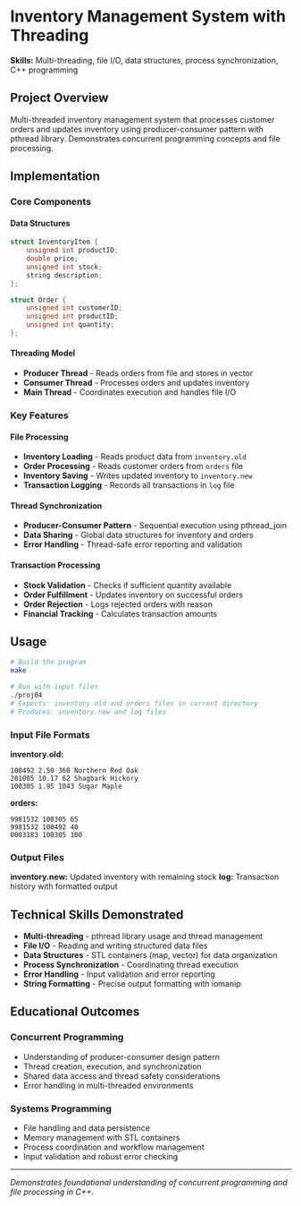 # Inventory Management System with Threading

**Skills:** Multi-threading, file I/O, data structures, process synchronization, C++ programming

## Project Overview

Multi-threaded inventory management system that processes customer orders and updates inventory using producer-consumer pattern with pthread library. Demonstrates concurrent programming concepts and file processing.

## Implementation

### Core Components

#### Data Structures
```cpp
struct InventoryItem {
    unsigned int productID;
    double price;
    unsigned int stock;
    string description;
};

struct Order {
    unsigned int customerID;
    unsigned int productID;
    unsigned int quantity;
};
```

#### Threading Model
- **Producer Thread** - Reads orders from file and stores in vector
- **Consumer Thread** - Processes orders and updates inventory
- **Main Thread** - Coordinates execution and handles file I/O

### Key Features

#### File Processing
- **Inventory Loading** - Reads product data from `inventory.old`
- **Order Processing** - Reads customer orders from `orders` file
- **Inventory Saving** - Writes updated inventory to `inventory.new`
- **Transaction Logging** - Records all transactions in `log` file

#### Thread Synchronization
- **Producer-Consumer Pattern** - Sequential execution using pthread_join
- **Data Sharing** - Global data structures for inventory and orders
- **Error Handling** - Thread-safe error reporting and validation

#### Transaction Processing
- **Stock Validation** - Checks if sufficient quantity available
- **Order Fulfillment** - Updates inventory on successful orders
- **Order Rejection** - Logs rejected orders with reason
- **Financial Tracking** - Calculates transaction amounts

## Usage

```bash
# Build the program
make

# Run with input files
./proj04
# Expects: inventory.old and orders files in current directory
# Produces: inventory.new and log files
```

### Input File Formats

**inventory.old:**
```
100492 2.50 360 Northern Red Oak
201005 10.17 62 Shagbark Hickory
100305 1.95 1043 Sugar Maple
```

**orders:**
```
9981532 100305 65
9981532 100492 40
0003183 100305 100
```

### Output Files

**inventory.new:** Updated inventory with remaining stock
**log:** Transaction history with formatted output

## Technical Skills Demonstrated

- **Multi-threading** - pthread library usage and thread management
- **File I/O** - Reading and writing structured data files
- **Data Structures** - STL containers (map, vector) for data organization
- **Process Synchronization** - Coordinating thread execution
- **Error Handling** - Input validation and error reporting
- **String Formatting** - Precise output formatting with iomanip

## Educational Outcomes

### Concurrent Programming
- Understanding of producer-consumer design pattern
- Thread creation, execution, and synchronization
- Shared data access and thread safety considerations
- Error handling in multi-threaded environments

### Systems Programming
- File handling and data persistence
- Memory management with STL containers
- Process coordination and workflow management
- Input validation and robust error checking

---

*Demonstrates foundational understanding of concurrent programming and file processing in C++.*
